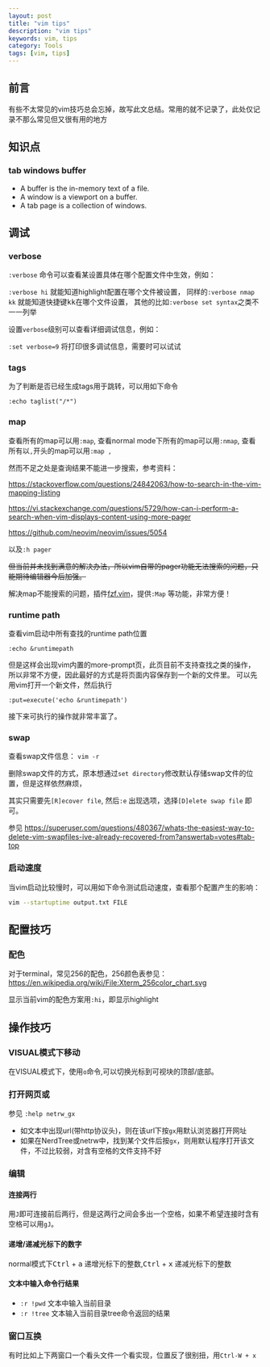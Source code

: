 ```yaml
---
layout: post
title: "vim tips"
description: "vim tips"
keywords: vim, tips
category: Tools
tags: [vim, tips]
---
```


## 前言
有些不太常见的vim技巧总会忘掉，故写此文总结。常用的就不记录了，此处仅记录不那么常见但又很有用的地方

## 知识点

### tab windows buffer

* A buffer is the in-memory text of a file.
* A window is a viewport on a buffer.
* A tab page is a collection of windows.

## 调试

### verbose

`:verbose` 命令可以查看某设置具体在哪个配置文件中生效，例如：

`:verbose hi` 就能知道highlight配置在哪个文件被设置，
同样的`:verbose nmap kk` 就能知道快捷键<kbd>k</kbd><kbd>k</kbd>在哪个文件设置，
其他的比如`:verbose set syntax`之类不一一列举

设置`verbose`级别可以查看详细调试信息，例如：

`:set verbose=9` 将打印很多调试信息，需要时可以试试

### tags

为了判断是否已经生成tags用于跳转，可以用如下命令

```
:echo taglist("/*")
```

### map

查看所有的map可以用`:map`, 查看normal mode下所有的map可以用`:nmap`, 查看所有以`,`开头的map可以用`:map ,`

然而不足之处是查询结果不能进一步搜索，参考资料：

<https://stackoverflow.com/questions/24842063/how-to-search-in-the-vim-mapping-listing>

<https://vi.stackexchange.com/questions/5729/how-can-i-perform-a-search-when-vim-displays-content-using-more-pager>

<https://github.com/neovim/neovim/issues/5054>

以及`:h pager`

~~但当前并未找到满意的解决办法，所以vim自带的pager功能无法搜索的问题，只能期待编辑器今后加强。~~

解决map不能搜索的问题，插件[fzf.vim](https://github.com/junegunn/fzf.vim#commands)，提供`:Map` 等功能，非常方便！

### runtime path

查看vim启动中所有查找的runtime path位置

```
:echo &runtimepath
```

但是这样会出现vim内置的more-prompt页，此页目前不支持查找之类的操作，
所以非常不方便，因此最好的方式是将页面内容保存到一个新的文件里。
可以先用vim打开一个新文件，然后执行

```
:put=execute('echo &runtimepath')
```

接下来可执行的操作就非常丰富了。

### swap

查看swap文件信息： `vim -r`

删除swap文件的方式，原本想通过`set directory`修改默认存储swap文件的位置，但是这样依然麻烦，

其实只需要先`[R]ecover file`, 然后`:e` 出现选项，选择`[D]elete swap file` 即可。

参见 <https://superuser.com/questions/480367/whats-the-easiest-way-to-delete-vim-swapfiles-ive-already-recovered-from?answertab=votes#tab-top>

### 启动速度

当vim启动比较慢时，可以用如下命令测试启动速度，查看那个配置产生的影响：

```sh
vim --startuptime output.txt FILE
```

## 配置技巧

### 配色
对于terminal，常见256的配色，256颜色表参见：<https://en.wikipedia.org/wiki/File:Xterm_256color_chart.svg>

显示当前vim的配色方案用`:hi`，即显示highlight


## 操作技巧

### VISUAL模式下移动
在VISUAL模式下，使用`o`命令,可以切换光标到可视块的顶部/底部。

### 打开网页或

参见 `:help netrw_gx`

* 如文本中出现url(带http协议头)，则在该url下按`gx`用默认浏览器打开网址
* 如果在NerdTree或netrw中，找到某个文件后按`gx`，则用默认程序打开该文件，不过比较弱，对含有空格的文件支持不好

### 编辑

#### 连接两行
用`J`即可连接前后两行，但是这两行之间会多出一个空格，如果不希望连接时含有空格可以用`gJ`。

#### 递增/递减光标下的数字

normal模式下<kbd>Ctrl</kbd> + <kbd>a</kbd> 递增光标下的整数,<kbd>Ctrl</kbd> + <kbd>x</kbd> 递减光标下的整数

#### 文本中输入命令行结果

* `:r !pwd` 文本中输入当前目录
* `:r !tree` 文本输入当前目录tree命令返回的结果

### 窗口互换
有时比如上下两窗口一个看头文件一个看实现，位置反了很别扭，用`Ctrl-W + x`

